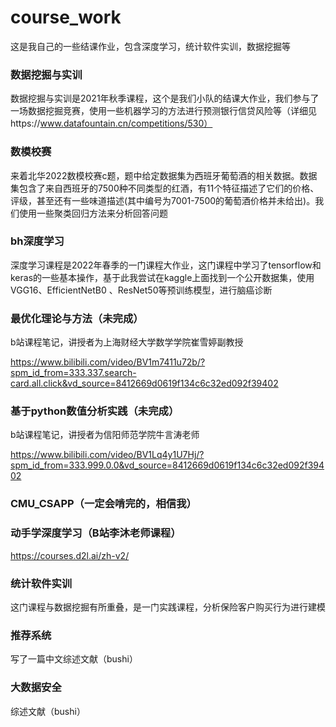 # course_work

这是我自己的一些结课作业，包含深度学习，统计软件实训，数据挖掘等

### 数据挖掘与实训

数据挖掘与实训是2021年秋季课程，这个是我们小队的结课大作业，我们参与了一场数据挖掘竞赛，使用一些机器学习的方法进行预测银行信贷风险等（详细见https://www.datafountain.cn/competitions/530）

### 数模校赛

来着北华2022数模校赛c题，题中给定数据集为西班牙葡萄酒的相关数据。数据集包含了来自西班牙的7500种不同类型的红酒，有11个特征描述了它们的价格、评级，甚至还有一些味道描述(其中编号为7001-7500的葡萄酒价格并未给出)。我们使用一些聚类回归方法来分析回答问题

### bh深度学习

深度学习课程是2022年春季的一门课程大作业，这门课程中学习了tensorflow和keras的一些基本操作，基于此我尝试在kaggle上面找到一个公开数据集，使用VGG16、EfficientNetB0  、ResNet50等预训练模型，进行脑癌诊断

### 最优化理论与方法（未完成）

b站课程笔记，讲授者为上海财经大学数学学院崔雪婷副教授

https://www.bilibili.com/video/BV1m7411u72b/?spm_id_from=333.337.search-card.all.click&vd_source=8412669d0619f134c6c32ed092f39402

### 基于python数值分析实践（未完成）

b站课程笔记，讲授者为信阳师范学院牛言涛老师

https://www.bilibili.com/video/BV1Lq4y1U7Hj/?spm_id_from=333.999.0.0&vd_source=8412669d0619f134c6c32ed092f39402

### CMU_CSAPP（一定会啃完的，相信我）


### 动手学深度学习（B站李沐老师课程）

https://courses.d2l.ai/zh-v2/

### 统计软件实训

这门课程与数据挖掘有所重叠，是一门实践课程，分析保险客户购买行为进行建模

### 推荐系统

写了一篇中文综述文献（bushi）

### 大数据安全

综述文献（bushi）
